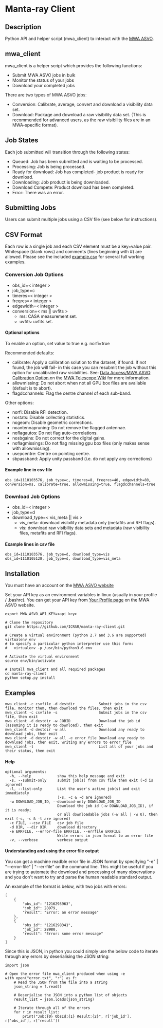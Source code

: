# Manta-ray Client

## Description

Python API and helper script (mwa_client) to interact with the [MWA ASVO](https://asvo.mwatelescope.org).

## mwa_client

mwa_client is a helper script which provides the following functions:
* Submit MWA ASVO jobs in bulk
* Monitor the status of your jobs
* Download your completed jobs

There are two types of MWA ASVO jobs: 
* Conversion: Calibrate, average, convert and download a visibility data set.
* Download: Package and download a raw visibility data set. (This is recommended for advanced users, as the raw visibility files are in an MWA-specific format).

## Job States

Each job submitted will transition through the following states:

* Queued: Job has been submitted and is waiting to be processed. 
* Processing: Job is being processed.
* Ready for download: Job has completed- job product is ready for download.
* Downloading: Job product is being downloaded.
* Download Compete: Product download has been completed.
* Error: There was an error. 

## Submitting Jobs

Users can submit multiple jobs using a CSV file (see below for instructions).

## CSV Format

Each row is a single job and each CSV element must be a key=value pair. Whitespace (blank rows) and comments (lines beginning with #) are allowed. Please see the included [example.csv](example.csv) for several full working examples.

### Conversion Job Options

* obs_id=< integer >
* job_type=c
* timeres=< integer >
* freqres=< integer >
* edgewidth=< integer >
* conversion=< ms || uvfits >
  - ms: CASA measurement set. 
  - uvfits: uvfits set.

#### Optional options
To enable an option, set value to true e.g. norfi=true

Recommended defaults:
* calibrate: Apply a calibration solution to the dataset, if found. If not found, the job will fail- in this case you can resubmit the job without this option for uncalibrated raw visibilities. See: [Data Access/MWA ASVO Calibration Option ](https://wiki.mwatelescope.org/display/MP/MWA+ASVO+Calibration+Option) on the [MWA Telescope Wiki](https://wiki.mwatelescope.org) for more information.
* allowmissing: Do not abort when not all GPU box files are available (default is to abort).
* flagdcchannels: Flag the centre channel of each sub-band.

Other options:
* norfi: Disable RFI detection.
* nostats: Disable collecting statistics.
* nogeom: Disable geometric corrections.
* noantennapruning: Do not remove the flagged antennae.
* noflagautos: Do not flag auto-correlations.
* nosbgains: Do not correct for the digital gains.
* noflagmissings: Do not flag missing gpu box files (only makes sense with allowmissing).
* usepcentre: Centre on pointing centre.
* sbpassband: Apply unity passband (i.e. do not apply any corrections)

#### Example line in csv file

```
obs_id=1110103576, job_type=c, timeres=8, freqres=40, edgewidth=80, conversion=ms, calibrate=true, allowmissing=true, flagdcchannels=true
```

### Download Job Options

* obs_id=< integer >
* job_type=d
* download_type=< vis_meta || vis >
  - vis_meta: download visibility metadata only (metafits and RFI flags).
  - vis: download raw visibility data sets and metadata (raw visibility files, metafits and RFI flags).

#### Example lines in csv file

```
obs_id=1110103576, job_type=d, download_type=vis
obs_id=1110105120, job_type=d, download_type=vis_meta
```

## Installation

You must have an account on the [MWA ASVO website](https://asvo.mwatelescope.org)

Set your API key as an environment variables in linux (usually in your profile / .bashrc). You can get your API key from [Your Profile page](https://test-asvo.mwatelescope.org/settings) on the MWA ASVO website.
```
export MWA_ASVO_API_KEY=<api key>
```

```
# Clone the repository
git clone https://github.com/ICRAR/manta-ray-client.git

# Create a virtual environment (python 2.7 and 3.6 are supported)
virtualenv env
# to specify a particular python interpreter use this form:
#   virtualenv -p /usr/bin/python3.6 env

# Activate the virtual environment
source env/bin/activate

# Install mwa_client and all required packages
cd manta-ray-client
python setup.py install
```

## Examples

```
mwa_client -c csvfile -d destdir           Submit jobs in the csv file, monitor them, then download the files, then exit
mwa_client -c csvfile -s                   Submit jobs in the csv file, then exit
mwa_client -d destdir -w JOBID             Download the job id (assuming it is ready to download), then exit
mwa_client -d destdir -w all               Download any ready to download jobs, then exit
mwa_client -d destdir -w all -e error_file Download any ready to download jobs, then exit, writing any errors to error_file
mwa_client -l                              List all of your jobs and their status, then exit
```

#### Help

```
optional arguments:
  -h, --help            show this help message and exit
  -s, --submit-only     submit job(s) from csv file then exit (-d is ignored)
  -l, --list-only       List the user's active job(s) and exit immediately
                        (-s, -c & -d are ignored)
  -w DOWNLOAD_JOB_ID, --download-only DOWNLOAD_JOB_ID
                        Download the job id (-w DOWNLOAD_JOB_ID), if it is ready; 
                        or all downloadable jobs (-w all | -w 0), then exit (-s, -c & -l are ignored)
  -c FILE, --csv FILE   csv job file
  -d DIR, --dir DIR     download directory
  -e ERRFILE, --error-file ERRFILE, --errfile ERRFILE
                        Write errors in json format to an error file
  -v, --verbose         verbose output

```
#### Understanding and using the error file output
You can get a machine readble error file in JSON format by specifying "-e" | "--error-file" | "--errfile" on the command line. This might be useful if you are trying to automate the download and processing of many observations and you don't want to try and parse the human readable standard output. 

An example of the format is below, with two jobs with errors:
```
[
    {
        "obs_id": "1216295963", 
        "job_id": 28979, 
        "result": "Error: an error message"
    },
    {
        "obs_id": "1216298341", 
        "job_id": 28980, 
        "result": "Error: some error message"
    }
]
```
Since this is JSON, in python you could simply use the below code to iterate through any errors by deserialising the JSON string:
```
import json

# Open the error file mwa_client produced when using -e
with open("error.txt", "r") as f:
    # Read the JSON from the file into a string
    json_string = f.read()

    # Deserialise the JSON into a python list of objects
    result_list = json.loads(json_string)

    # Iterate through all of the errors
    for r in result_list:        
        print("Job:{0} ObsId:{1} Result:{2}", r['job_id'], r['obs_id'], r['result'])
```
